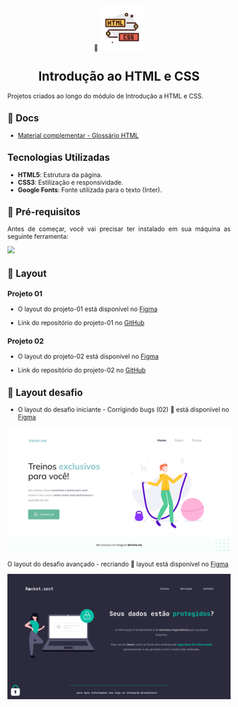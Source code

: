 <div align="center">
  <div>
    🔗 <img src="https://github.com/Gelzieny/formacao-explorer/blob/main/html_introduction/image/image.png?raw=true" alt="Logo do html e css" width="100px"/> 
  </div>
  <h1>Introdução ao HTML e CSS</h1>
</div>

<p align="justify">Projetos criados ao longo do módulo de Introdução a HTML e CSS.</p>

## 📜 Docs

- [Material complementar - Glossário HTML](https://efficient-sloth-d85.notion.site/Principais-elementos-HTML-da8b750fee5b49f2923fdc35b1c921fc)

## Tecnologias Utilizadas

- **HTML5**: Estrutura da página.
- **CSS3**: Estilização e responsividade.
- **Google Fonts**: Fonte utilizada para o texto (Inter).

## 🚀 Pré-requisitos

<p align="justify">Antes de começar, você vai precisar ter instalado em sua máquina as seguinte ferramenta:</p>

<a href="https://skillicons.dev">
  <img src="https://skillicons.dev/icons?i=vscode,figma,git" />
</a>

## 🎨 Layout

### Projeto 01

- O layout do projeto-01 está disponível no [Figma](<https://www.figma.com/design/rp0GFhl0dH7EFaQVPXxp5w/Explorer---Projeto-01-(Copy)?node-id=0-1&node-type=canvas&t=e4RDknBfVS0xL7Lp-0>)

- Link do repositório do projeto-01 no [GitHub](<https://github.com/Gelzieny/ambientes-unicos.git>)

### Projeto 02

- O layout do projeto-02 está disponível no [Figma](<https://www.figma.com/design/ui2t2HLINDEbfKY2yE711Q/Explorer---Projeto-02-(Copy)?node-id=1-5&node-type=frame&t=e0tR8T2G3EPsNdjm-0>)

- Link do repositório do projeto-02 no [GitHub](<https://github.com/Gelzieny/treine-me.git>)


## 🎨 Layout desafio

- O layout do desafio iniciante - Corrigindo bugs (02) 👀 está disponível no [Figma](<https://www.figma.com/design/ui2t2HLINDEbfKY2yE711Q/Explorer---Projeto-02-(Copy)?m=auto&t=V4jhFdeSTe941CMe-6>)

<img alt="DEsafio 02" title="#Desafio1" src="https://github.com/Gelzieny/formacao-explorer/blob/main/html_introduction/image/Projeto%2002.png?raw=true" >

O layout do desafio avançado - recriando 👀 layout está disponível no [Figma](<https://www.figma.com/design/s0OWcbciOtWWGQeeXZU1hS/Explorer-(Copy)?m=auto&t=V4jhFdeSTe941CMe-6>)

<img alt="DEsafio 03" title="#Desafio3" src="https://github.com/Gelzieny/formacao-explorer/blob/main/html_introduction/image/Desafio.png?raw=true" >
